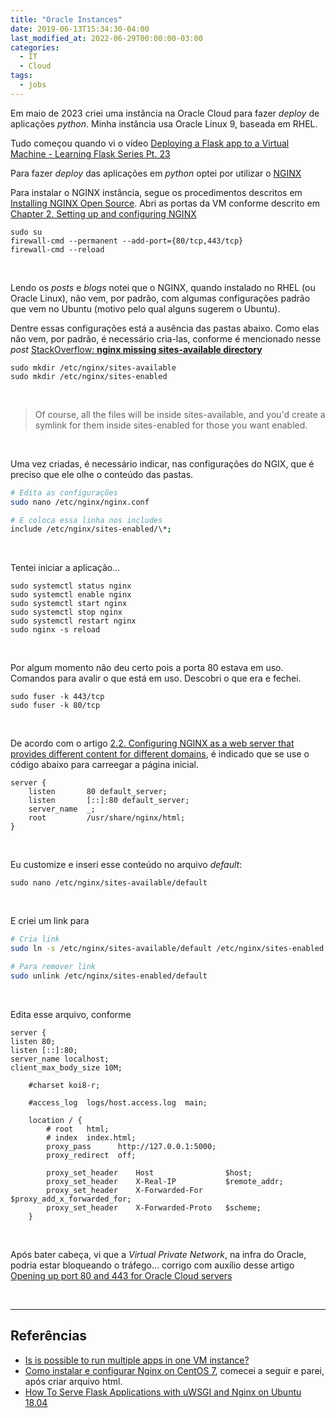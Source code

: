 ```yaml
---
title: "Oracle Instances"
date: 2019-06-13T15:34:30-04:00
last_modified_at: 2022-06-29T00:00:00-03:00
categories:
  - IT
  - Cloud
tags:
  - jobs
---
```


Em maio de 2023 criei uma instância na Oracle Cloud para fazer _deploy_ de aplicações _python_. Minha instância usa Oracle Linux 9, baseada em RHEL.

Tudo começou quando vi o vídeo [Deploying a Flask app to a Virtual Machine - Learning Flask Series Pt. 23](https://www.youtube.com/watch?v=a2g9pDleGQk)

Para fazer _deploy_ das aplicações em _python_ optei por utilizar o [NGINX](https://www.nginx.com/)

Para instalar o NGINX instância, segue os procedimentos descritos em [Installing NGINX Open Source](https://docs.nginx.com/nginx/admin-guide/installing-nginx/installing-nginx-open-source/). Abri as portas da VM conforme descrito em [Chapter 2. Setting up and configuring NGINX](https://access.redhat.com/documentation/pt-br/red_hat_enterprise_linux/9/html/deploying_web_servers_and_reverse_proxies/setting-up-and-configuring-nginx_deploying-web-servers-and-reverse-proxies)

```
sudo su
firewall-cmd --permanent --add-port={80/tcp,443/tcp}
firewall-cmd --reload
```

<br>

Lendo os _posts_ e _blogs_ notei que o NGINX, quando instalado no RHEL (ou Oracle Linux), não vem, por padrão, com algumas configurações padrão que vem no Ubuntu (motivo pelo qual alguns sugerem o Ubuntu).

Dentre essas configurações está a ausência das pastas abaixo. Como elas não vem, por padrão, é necessário cria-las, conforme é mencionado nesse _post_ [StackOverflow: **nginx missing sites-available directory**](https://stackoverflow.com/questions/17413526/nginx-missing-sites-available-directory)

```
sudo mkdir /etc/nginx/sites-available
sudo mkdir /etc/nginx/sites-enabled
```

<br>

> Of course, all the files will be inside sites-available, and you'd create a symlink for them inside sites-enabled for those you want enabled.

<br>

Uma vez criadas, é necessário indicar, nas configurações do NGIX, que é preciso que ele olhe o conteúdo das pastas.

```bash
# Edita as configurações
sudo nano /etc/nginx/nginx.conf

# E coloca essa linha nos includes
include /etc/nginx/sites-enabled/\*;
```

<br>

Tentei iniciar a aplicação...

```
sudo systemctl status nginx
sudo systemctl enable nginx
sudo systemctl start nginx
sudo systemctl stop nginx
sudo systemctl restart nginx
sudo nginx -s reload
```

<br>

Por algum momento não deu certo pois a porta 80 estava em uso. Comandos para avalir o que está em uso. Descobri o que era e fechei.

```
sudo fuser -k 443/tcp
sudo fuser -k 80/tcp
```

<br>

De acordo com o artigo [2.2. Configuring NGINX as a web server that provides different content for different domains](https://access.redhat.com/documentation/pt-br/red_hat_enterprise_linux/9/html/deploying_web_servers_and_reverse_proxies/setting-up-and-configuring-nginx_deploying-web-servers-and-reverse-proxies#configuring-nginx-as-a-web-server-that-provides-different-content-for-different-domains_setting-up-and-configuring-nginx), é indicado que se use o código abaixo para carreegar a página inicial.

```
server {
    listen       80 default_server;
    listen       [::]:80 default_server;
    server_name  _;
    root         /usr/share/nginx/html;
}
```

<br>

Eu customize e inseri esse conteúdo no arquivo _default_:

```
sudo nano /etc/nginx/sites-available/default
```

<br>

E criei um link para

```bash
# Cria link
sudo ln -s /etc/nginx/sites-available/default /etc/nginx/sites-enabled

# Para remover link
sudo unlink /etc/nginx/sites-enabled/default
```

<br>

Edita esse arquivo, conforme

```
server {
listen 80;
listen [::]:80;
server_name localhost;
client_max_body_size 10M;

    #charset koi8-r;

    #access_log  logs/host.access.log  main;

    location / {
        # root   html;
        # index  index.html;
        proxy_pass      http://127.0.0.1:5000;
        proxy_redirect  off;

        proxy_set_header    Host                $host;
        proxy_set_header    X-Real-IP           $remote_addr;
        proxy_set_header    X-Forwarded-For     $proxy_add_x_forwarded_for;
        proxy_set_header    X-Forwarded-Proto   $scheme;
    }
```

<br>

Após bater cabeça, vi que a _Virtual Private Network_, na infra do Oracle, podria estar bloqueando o tráfego... corrigo com auxílio desse artigo [Opening up port 80 and 443 for Oracle Cloud servers](https://cleavr.io/cleavr-slice/opening-port-80-and-443-for-oracle-servers)

<br>

---

## Referências

- [Is is possible to run multiple apps in one VM instance?](https://stackoverflow.com/questions/73388316/is-is-possible-to-run-multiple-apps-in-one-vm-instance)
- [Como instalar e configurar Nginx on CentOS 7](https://serverspace.io/pt/support/help/install-and-configure-nginx-on-centos-7/), comecei a seguir e parei, após criar arquivo html.
- [How To Serve Flask Applications with uWSGI and Nginx on Ubuntu 18.04](https://www.digitalocean.com/community/tutorials/how-to-serve-flask-applications-with-uswgi-and-nginx-on-ubuntu-18-04)
